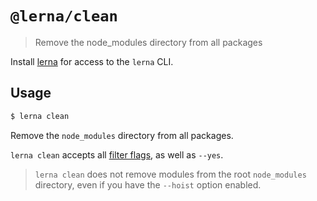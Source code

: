 # `@lerna/clean`

> Remove the node_modules directory from all packages

Install [lerna](https://www.npmjs.com/package/lerna) for access to the `lerna`
CLI.

## Usage

```sh
$ lerna clean
```

Remove the `node_modules` directory from all packages.

`lerna clean` accepts all
[filter flags](https://www.npmjs.com/package/@lerna/filter-options), as well as
`--yes`.

> `lerna clean` does not remove modules from the root `node_modules` directory,
> even if you have the `--hoist` option enabled.
